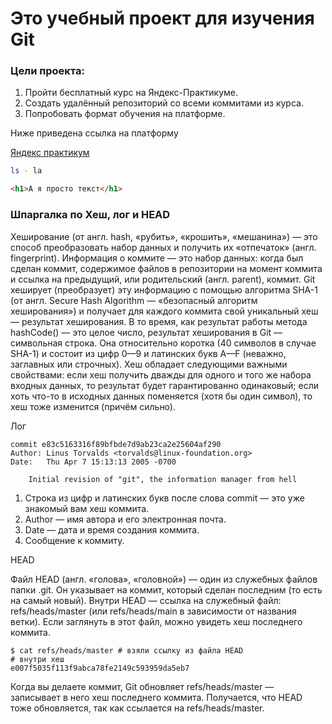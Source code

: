 # Это учебный проект для изучения Git 

### Цели проекта:

1. Пройти бесплатный курс на Яндекс-Практикуме.  
2. Создать удалённый репозиторий со всеми коммитами из курса.  
3. Попробовать формат обучения на платформе.  

Ниже приведена ссылка на платформу

[Яндекс практикум](https://www.yandex.ru "Нажми на кнопку - получишь результат!")
<br>
```bash
ls - la
```
```html
<h1>А я просто текст</h1>
``` 
### Шпаргалка по Хеш, лог и HEAD

Хеширование (от англ. hash, «рубить», «крошить», «мешанина») — это способ преобразовать набор данных и получить их «отпечаток» (англ. fingerprint).
Информация о коммите — это набор данных: когда был сделан коммит, содержимое файлов в репозитории на момент коммита и ссылка на предыдущий, или родительский (англ. parent), коммит. Git хеширует (преобразует) эту информацию с помощью алгоритма SHA-1 (от англ. Secure Hash Algorithm — «безопасный алгоритм хеширования») и получает для каждого коммита свой уникальный хеш — результат хеширования.
В то время, как результат работы метода hashCode() — это целое число, результат хеширования в Git — символьная строка. Она относительно коротка (40 символов в случае SHA-1) и состоит из цифр 0—9 и латинских букв A—F (неважно, заглавных или строчных). Хеш обладает следующими важными свойствами:
если хеш получить дважды для одного и того же набора входных данных, то результат будет гарантированно одинаковый;
если хоть что-то в исходных данных поменяется (хотя бы один символ), то хеш тоже изменится (причём сильно).

Лог

```
commit e83c5163316f89bfbde7d9ab23ca2e25604af290
Author: Linus Torvalds <torvalds@linux-foundation.org>
Date:   Thu Apr 7 15:13:13 2005 -0700

    Initial revision of "git", the information manager from hell
```


1. Строка из цифр и латинских букв после слова commit — это уже знакомый вам хеш коммита.
2. Author — имя автора и его электронная почта.
3. Date — дата и время создания коммита.
4. Сообщение к коммиту.

HEAD

Файл HEAD (англ. «голова», «головной») — один из служебных файлов папки .git. Он указывает на коммит, который сделан последним (то есть на самый новый).
Внутри HEAD — ссылка на служебный файл: refs/heads/master (или refs/heads/main в зависимости от названия ветки). Если заглянуть в этот файл, можно увидеть хеш последнего коммита.

```
$ cat refs/heads/master # взяли ссылку из файла HEAD
# внутри хеш
e007f5035f113f9abca78fe2149c593959da5eb7
```

Когда вы делаете коммит, Git обновляет refs/heads/master — записывает в него хеш последнего коммита. Получается, что HEAD тоже обновляется, так как ссылается на refs/heads/master.
